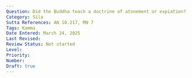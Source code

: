 ```yaml
---
Question: Did the Buddha teach a doctrine of atonement or expiation?
Category: Sīla
Sutta References: AN 10.217, MN 7
Tags: Kamma
Date Entered: March 24, 2025
Last Revised:
Review Status: Not started
Level: 
Priority: 
Number: 
Draft: true
---
```

